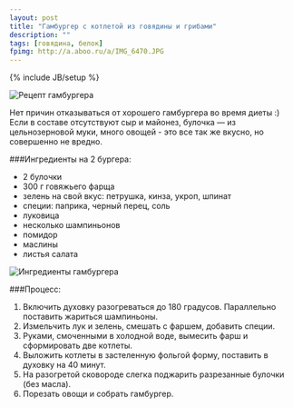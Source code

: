 ```yaml
---
layout: post
title: "Гамбургер с котлетой из говядины и грибами"
description: ""
tags: [говядина, белок]
fpimg: http://a.aboo.ru/a/IMG_6470.JPG
---
```

{% include JB/setup %}

![Рецепт гамбургера](http://a.aboo.ru/a/IMG_6470.jpg)

Нет причин отказываться от хорошего гамбургера во время диеты :) Если в составе отсутствуют сыр и майонез, булочка — из цельнозерновой муки, много овощей - это все так же вкусно, но совершенно не вредно.

###Ингредиенты на 2 бургера:
- 2 булочки
- 300 г говяжьего фарща 
- зелень на свой вкус: петрушка, кинза, укроп, шпинат
- специи: паприка, черный перец, соль
- луковица
- несколько шампиньонов
- помидор
- маслины
- листья салата

![Ингредиенты гамбургера](http://a.aboo.ru/a/IMG_6420.jpg)

###Процесс:
1. Включить духовку разогреваться до 180 градусов. Параллельно поставить жариться шампиньоны.
2. Измельчить лук и зелень, смешать с фаршем, добавить специи.
3. Руками, смоченными в холодной воде, вымесить фарш и сформировать две котлеты.
4. Выложить котлеты в застеленную фольгой форму, поставить в духовку на 40 минут.
5. На разогретой сковороде слегка поджарить разрезанные булочки (без масла).
6. Порезать овощи и собрать гамбургер.
